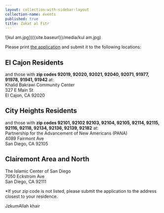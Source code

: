 ```yaml
---
layout: collection-with-sidebar-layout
collection-name: events
published: true
title: Zakat al Fitr
---
```

![kul am.jpg]({{site.baseurl}}/media/kul am.jpg)

Please print [the application](https://drive.google.com/drive/u/0/folders/1WJhf60dHzXnKXo4_3Xmv8th4K6uSUwB1) and submit it to the following locations:

## El Cajon Residents 
and those with **zip codes 92019, 92020, 92021, 92040, 92071, 91977, 91978, 91941, 91942** at:  
Khalid Bakrawi Community Center  
327 E Main St  
El Cajon, CA  92020  

## City Heights Residents 
and those with **zip codes 92101, 92102 92103, 92104, 92105, 92114, 92115, 92116, 92118, 92134, 92136, 92139, 92182** at:  
Partnership for the Advancement of New Americans (PANA)  
4089 Fairmont Ave  
San Diego, CA  92105

## Clairemont Area and North
The Islamic Center of San Diego  
7050 Eckstrom Ave  
San Diego, CA 92111

*If your zip code is not listed, please submit the application to the address closest to your residence.

JzkumAllah khair
